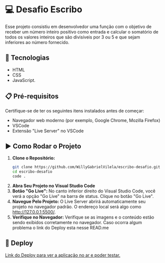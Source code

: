 # 💻 Desafio Escribo

Esse projeto consistiu em desenvolvedor uma função com o objetivo de receber um número inteiro positivo como entrada e calcular o somatório de todos os valores inteiros que são divisíveis por 3 ou 5 e que sejam inferiores ao número fornecido.

## 🚀 Tecnologias

<ul>
  <li>HTML</li>
  <li>CSS</li>
  <li>JavaScript.</li>
</ul>

## 📋 Pré-requisitos

Certifique-se de ter os seguintes itens instalados antes de começar:
- Navegador web moderno (por exemplo, Google Chrome, Mozilla Firefox)
- VSCode
- Extensão "Live Server" no VSCode

## ▶️ Como Rodar o Projeto

1. **Clone o Repositório:**
   ```bash
   git clone https://github.com/WillyGabrielVilela/escribo-desafio.git
   cd escribo-desafio
   code .
   ```
2. **Abra Seu Projeto no Visual Studio Code**
3. **Botão "Go Live":**
No canto inferior direito do Visual Studio Code, você verá a opção "Go Live" na barra de status.
Clique no botão "Go Live".
4. **Navegue Pelo Projeto:**
O Live Server abrirá automaticamente seu projeto no navegador padrão.
O endereço local será algo como http://127.0.0.1:5500/.
5. **Verifique no Navegador:**
Verifique se as imagens e o conteúdo estão sendo exibidos corretamente no navegador.
Caso ocorra algum problema o link do Deploy esta nesse READ.me
## 🚀 Deploy
<a href="https://escribojs.vercel.app/">Link do Deploy para ver a aplicação no ar e poder testar.</a>
